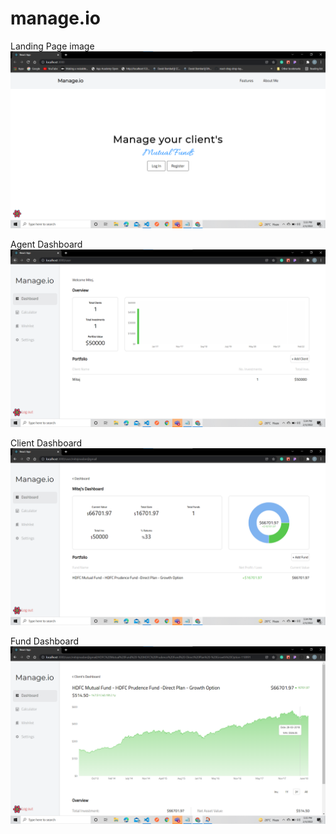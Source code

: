 # manage.io

Landing Page image
![](/client/images/homepage.png)

Agent Dashboard
![](/client/images/agent_dashboard.png)

Client Dashboard
![](/client/images/client_dashboard.png)

Fund Dashboard
![](/client/images/fund_dashbaord.png)

